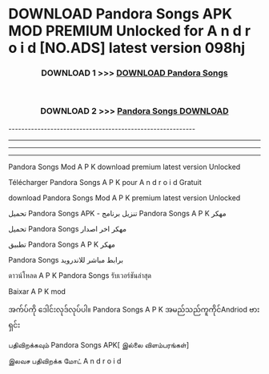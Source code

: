 # DOWNLOAD Pandora Songs  APK MOD PREMIUM Unlocked for A n d r o i d [NO.ADS] latest version 098hj 



<div align="center">

<h3>DOWNLOAD 1 >>> <a href="https://getmod2.web.app/?judul=Pandora Songs ">DOWNLOAD Pandora Songs </a></h3><br>

<h3>DOWNLOAD 2 >>> <a href="https://getmod2.web.app/?judul=Pandora Songs ">Pandora Songs  DOWNLOAD </a></h3>

</div>
----------------------------------------------------------

----------------------------------------------------------

----------------------------------------------------------

----------------------------------------------------------

Pandora Songs  Mod A P K download premium latest version Unlocked

Télécharger Pandora Songs  A P K pour A n d r o i d Gratuit

download Pandora Songs  Mod A P K premium latest version Unlocked

تحميل Pandora Songs  APK - تنزيل برنامج Pandora Songs  A P K مهكر

تحميل Pandora Songs  مهكر اخر اصدار

تطبيق Pandora Songs  A P K مهكر

Pandora Songs  برابط مباشر للاندرويد

ดาวน์โหลด A P K Pandora Songs  รับเวอร์ชันล่าสุด

Baixar A P K mod

အက်ပ်ကို ဒေါင်းလုဒ်လုပ်ပါ။ Pandora Songs  A P K အမည်သည်ကူကိုင်Andriod ဗားရှင်း

பதிவிறக்கவும் Pandora Songs  APK[ இல்லை விளம்பரங்கள்] 
 
இலவச பதிவிறக்க மோட் A n d r o i d



